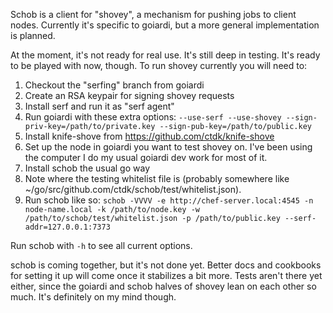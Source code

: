 Schob is a client for "shovey", a mechanism for pushing jobs to client nodes. Currently it's specific to goiardi, but a more general implementation is planned.

At the moment, it's not ready for real use. It's still deep in testing. It's ready to be played with now, though. To run shovey currently you will need to:

1. Checkout the "serfing" branch from goiardi
2. Create an RSA keypair for signing shovey requests
3. Install serf and run it as "serf agent"
4. Run goiardi with these extra options: `--use-serf --use-shovey --sign-priv-key=/path/to/private.key --sign-pub-key=/path/to/public.key`
5. Install knife-shove from https://github.com/ctdk/knife-shove
6. Set up the node in goiardi you want to test shovey on. I've been using the computer I do my usual goiardi dev work for most of it.
7. Install schob the usual go way
8. Note where the testing whitelist file is (probably somewhere like ~/go/src/github.com/ctdk/schob/test/whitelist.json).
9. Run schob like so: `schob -VVVV -e http://chef-server.local:4545 -n node-name.local -k /path/to/node.key -w /path/to/schob/test/whitelist.json -p /path/to/public.key --serf-addr=127.0.0.1:7373`

Run schob with `-h` to see all current options.

schob is coming together, but it's not done yet. Better docs and cookbooks for setting it up will come once it stabilizes a bit more. Tests aren't there yet either, since the goiardi and schob halves of shovey lean on each other so much. It's definitely on my mind though.

